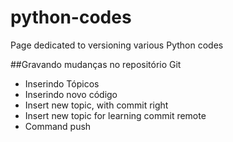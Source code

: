 # python-codes
Page dedicated to versioning various Python codes

##Gravando mudanças no repositório Git

* Inserindo Tópicos
* Inserindo novo código
* Insert new topic, with commit right
* Insert new topic for learning commit remote
* Command push
